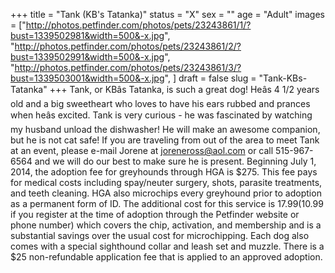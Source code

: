 +++
title = "Tank (KB's Tatanka)"
status = "X"
sex = ""
age = "Adult"
images = ["http://photos.petfinder.com/photos/pets/23243861/1/?bust=1339502981&width=500&-x.jpg",
"http://photos.petfinder.com/photos/pets/23243861/2/?bust=1339502991&width=500&-x.jpg",
"http://photos.petfinder.com/photos/pets/23243861/3/?bust=1339503001&width=500&-x.jpg",
]
draft = false
slug = "Tank-KBs-Tatanka"
+++
Tank, or KBâs Tatanka, is such a great dog! Heâs 4 1/2 years old and a big sweetheart who loves to have his ears rubbed and prances when heâs excited.  Tank is very curious - he was fascinated by watching my husband unload the dishwasher! He will make an awesome companion, but he is not cat safe!
If you are traveling from out of the area to meet Tank at an event, please e-mail Jorene at joreneross@aol.com or call 515-967-6564 and we will do our best to make sure he is present. Beginning July 1, 2014, the adoption fee for greyhounds through HGA is $275. This fee pays for medical costs including spay/neuter surgery, shots, parasite treatments, and teeth cleaning. HGA also microchips every greyhound prior to adoption as a permanent form of ID. The additional cost for this service is $17.99 ($10.99 if you register at the time of adoption through the Petfinder website or phone number) which covers the chip, activation, and membership and is a substantial savings over the usual cost for microchipping. Each dog also comes with a special sighthound collar and leash set and muzzle. There is a $25 non-refundable application fee that is applied to an approved adoption.
